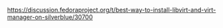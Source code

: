 https://discussion.fedoraproject.org/t/best-way-to-install-libvirt-and-virt-manager-on-silverblue/30700